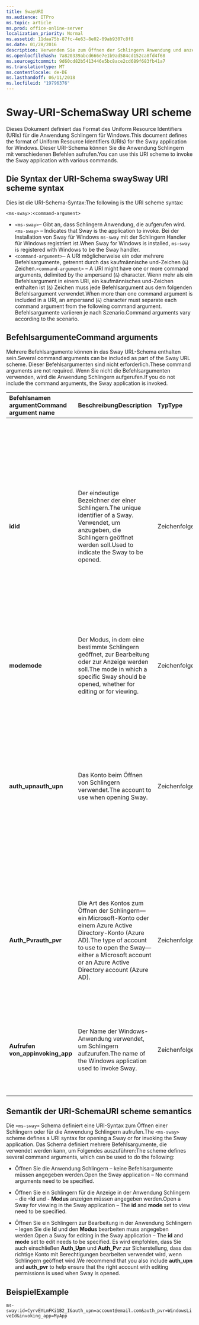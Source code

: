 ```yaml
---
title: SwayURI
ms.audience: ITPro
ms.topic: article
ms.prod: office-online-server
localization_priority: Normal
ms.assetid: 11daa75b-87fc-4e63-8e02-09ab9307c8f8
ms.date: 01/28/2016
description: Verwenden Sie zum Öffnen der Schlingern Anwendung und anzeigen oder bearbeiten eine Schlingern das Sway URI-Schema.
ms.openlocfilehash: 7a820339abcd666e7e1b9ad584cd152ca8fd4f68
ms.sourcegitcommit: 9d60cd82b5413446e5bc8ace2cd689f683fb41a7
ms.translationtype: MT
ms.contentlocale: de-DE
ms.lasthandoff: 06/11/2018
ms.locfileid: "19796376"
---
```

# <a name="sway-uri-scheme"></a><span data-ttu-id="476f2-103">Sway-URI-Schema</span><span class="sxs-lookup"><span data-stu-id="476f2-103">Sway URI scheme</span></span>

<span data-ttu-id="476f2-104">Dieses Dokument definiert das Format des Uniform Resource Identifiers (URIs) für die Anwendung Schlingern für Windows.</span><span class="sxs-lookup"><span data-stu-id="476f2-104">This document defines the format of Uniform Resource Identifiers (URIs) for the Sway application for Windows.</span></span> <span data-ttu-id="476f2-105">Dieser URI-Schema können Sie die Anwendung Schlingern mit verschiedenen Befehlen aufrufen.</span><span class="sxs-lookup"><span data-stu-id="476f2-105">You can use this URI scheme to invoke the Sway application with various commands.</span></span>

## <a name="sway-uri-scheme-syntax"></a><span data-ttu-id="476f2-106">Die Syntax der URI-Schema sway</span><span class="sxs-lookup"><span data-stu-id="476f2-106">Sway URI scheme syntax</span></span>

<span data-ttu-id="476f2-107">Dies ist die URI-Schema-Syntax:</span><span class="sxs-lookup"><span data-stu-id="476f2-107">The following is the URI scheme syntax:</span></span>

`<ms-sway>:<command-argument>`

- <span data-ttu-id="476f2-108">`<ms-sway>`&ndash; Gibt an, dass Schlingern Anwendung, die aufgerufen wird.</span><span class="sxs-lookup"><span data-stu-id="476f2-108">`<ms-sway>` &ndash; Indicates that Sway is the application to invoke.</span></span> <span data-ttu-id="476f2-109">Bei der Installation von Sway für Windows `ms-sway` mit der Schlingern Handler für Windows registriert ist.</span><span class="sxs-lookup"><span data-stu-id="476f2-109">When Sway for Windows is installed, `ms-sway` is registered with Windows to be the Sway handler.</span></span>
- <span data-ttu-id="476f2-110">`<command-argument>`&ndash; A URI möglicherweise ein oder mehrere Befehlsargumente, getrennt durch das kaufmännische und-Zeichen (`&`) Zeichen.</span><span class="sxs-lookup"><span data-stu-id="476f2-110">`<command-argument>` &ndash; A URI might have one or more command arguments, delimited by the ampersand (`&`) character.</span></span> <span data-ttu-id="476f2-111">Wenn mehr als ein Befehlsargument in einem URI, ein kaufmännisches und-Zeichen enthalten ist (`&`) Zeichen muss jede Befehlsargument aus dem folgenden Befehlsargument verwendet.</span><span class="sxs-lookup"><span data-stu-id="476f2-111">When more than one command argument is included in a URI, an ampersand (`&`) character must separate each command argument from the following command argument.</span></span> <span data-ttu-id="476f2-112">Befehlsargumente variieren je nach Szenario.</span><span class="sxs-lookup"><span data-stu-id="476f2-112">Command arguments vary according to the scenario.</span></span> 

## <a name="command-arguments"></a><span data-ttu-id="476f2-113">Befehlsargumente</span><span class="sxs-lookup"><span data-stu-id="476f2-113">Command arguments</span></span>

<span data-ttu-id="476f2-114">Mehrere Befehlsargumente können in das Sway URL-Schema enthalten sein.</span><span class="sxs-lookup"><span data-stu-id="476f2-114">Several command arguments can be included as part of the Sway URL scheme.</span></span> <span data-ttu-id="476f2-115">Dieser Befehlsargumenten sind nicht erforderlich.</span><span class="sxs-lookup"><span data-stu-id="476f2-115">These command arguments are not required.</span></span> <span data-ttu-id="476f2-116">Wenn Sie nicht die Befehlsargumenten verwenden, wird die Anwendung Schlingern aufgerufen.</span><span class="sxs-lookup"><span data-stu-id="476f2-116">If you do not include the command arguments, the Sway application is invoked.</span></span>

|<span data-ttu-id="476f2-117">Befehlsnamen argument</span><span class="sxs-lookup"><span data-stu-id="476f2-117">Command argument name</span></span>|<span data-ttu-id="476f2-118">Beschreibung</span><span class="sxs-lookup"><span data-stu-id="476f2-118">Description</span></span>|<span data-ttu-id="476f2-119">Typ</span><span class="sxs-lookup"><span data-stu-id="476f2-119">Type</span></span>|<span data-ttu-id="476f2-120">Mögliche Werte</span><span class="sxs-lookup"><span data-stu-id="476f2-120">Possible values</span></span>|<span data-ttu-id="476f2-121">Erforderlich?</span><span class="sxs-lookup"><span data-stu-id="476f2-121">Required?</span></span>|
|:-----|:-----|:-----|:-----|:-----|
|<span data-ttu-id="476f2-122">**id**</span><span class="sxs-lookup"><span data-stu-id="476f2-122">**id**</span></span>|<span data-ttu-id="476f2-123">Der eindeutige Bezeichner der einer Schlingern.</span><span class="sxs-lookup"><span data-stu-id="476f2-123">The unique identifier of a Sway.</span></span> <span data-ttu-id="476f2-124">Verwendet, um anzugeben, die Schlingern geöffnet werden soll.</span><span class="sxs-lookup"><span data-stu-id="476f2-124">Used to indicate the Sway to be opened.</span></span>|<span data-ttu-id="476f2-125">Zeichenfolge</span><span class="sxs-lookup"><span data-stu-id="476f2-125">String</span></span>|<span data-ttu-id="476f2-126">Ein gültiger Eindeutiger Bezeichner für eine Schlingern.</span><span class="sxs-lookup"><span data-stu-id="476f2-126">A valid unique identifier for a Sway.</span></span> <span data-ttu-id="476f2-127">Die Id ist immer Teil der URL zu einer Schlingern.</span><span class="sxs-lookup"><span data-stu-id="476f2-127">The id is always part of the URL to a Sway.</span></span><br/><br/><span data-ttu-id="476f2-128">Zum Beispiel für die folgenden Schlingern `https://sway.com/dBheQgVZ1RQBfiQU`, die Id lautet `dBheQgVZ1RQBfiQU`.</span><span class="sxs-lookup"><span data-stu-id="476f2-128">For example, for the following Sway `https://sway.com/dBheQgVZ1RQBfiQU`, the id is `dBheQgVZ1RQBfiQU`.</span></span><br/><br/><span data-ttu-id="476f2-129">Wenn das Benutzerkonto, das die Schlingern-Anwendung gehörigen Bearbeitungsberechtigungen verfügt, wird die Anwendung die Schlingern im Bearbeitungsmodus geöffnet.</span><span class="sxs-lookup"><span data-stu-id="476f2-129">If the user account associated with the Sway application has edit permissions, the application opens the Sway in edit mode.</span></span> <span data-ttu-id="476f2-130">Andernfalls wird die Anwendung die Schlingern im Ansichtsmodus geöffnet.</span><span class="sxs-lookup"><span data-stu-id="476f2-130">Otherwise, the application opens the Sway in view mode.</span></span>|<span data-ttu-id="476f2-131">Nein</span><span class="sxs-lookup"><span data-stu-id="476f2-131">No</span></span>|
|<span data-ttu-id="476f2-132">**mode**</span><span class="sxs-lookup"><span data-stu-id="476f2-132">**mode**</span></span>|<span data-ttu-id="476f2-133">Der Modus, in dem eine bestimmte Schlingern geöffnet, zur Bearbeitung oder zur Anzeige werden soll.</span><span class="sxs-lookup"><span data-stu-id="476f2-133">The mode in which a specific Sway should be opened, whether for editing or for viewing.</span></span>|<span data-ttu-id="476f2-134">Zeichenfolge</span><span class="sxs-lookup"><span data-stu-id="476f2-134">String</span></span>|<span data-ttu-id="476f2-135">Bearbeiten</span><span class="sxs-lookup"><span data-stu-id="476f2-135">edit</span></span><br/><span data-ttu-id="476f2-136">Ansicht</span><span class="sxs-lookup"><span data-stu-id="476f2-136">view</span></span><br/><br/><span data-ttu-id="476f2-137">**Hinweis**: dieser Befehlsargument wird ignoriert, wenn keine **Id** angegeben wird,.</span><span class="sxs-lookup"><span data-stu-id="476f2-137">**NOTE**: If no **id** is specified, this command argument is ignored.</span></span>|<span data-ttu-id="476f2-138">Nein</span><span class="sxs-lookup"><span data-stu-id="476f2-138">No</span></span>|
|<span data-ttu-id="476f2-139">**auth_upn**</span><span class="sxs-lookup"><span data-stu-id="476f2-139">**auth_upn**</span></span>|<span data-ttu-id="476f2-140">Das Konto beim Öffnen von Schlingern verwendet.</span><span class="sxs-lookup"><span data-stu-id="476f2-140">The account to use when opening Sway.</span></span>|<span data-ttu-id="476f2-141">Zeichenfolge</span><span class="sxs-lookup"><span data-stu-id="476f2-141">String</span></span>|<span data-ttu-id="476f2-142">Eine gültige e-Mail-Adresse.</span><span class="sxs-lookup"><span data-stu-id="476f2-142">A valid email address.</span></span><br/><br/><span data-ttu-id="476f2-143">Wenn die angegebene e-Mail-Adresse nicht mit einem Konto Schlingern verknüpft ist, wird der Benutzer als der angegebene Benutzer anmelden von Schlingern gefragt.</span><span class="sxs-lookup"><span data-stu-id="476f2-143">If the specified email address is not associated with a Sway account, Sway asks the user to sign in as the specified user.</span></span><br/><br/><span data-ttu-id="476f2-144">Wenn mehr als ein Konto Schlingern-Anwendung zugeordnet ist, und die angegebene e-Mail-Adresse vorhanden ist, wechselt die Schlingern-Anwendung, die mit diesem Konto beim Aufrufen.</span><span class="sxs-lookup"><span data-stu-id="476f2-144">If more than one account is associated with the Sway application and the specified email address exists, the Sway application switches to using that account when invoked.</span></span>|<span data-ttu-id="476f2-145">Nein</span><span class="sxs-lookup"><span data-stu-id="476f2-145">No</span></span>|
|<span data-ttu-id="476f2-146">**Auth\_Pvr**</span><span class="sxs-lookup"><span data-stu-id="476f2-146">**auth\_pvr**</span></span>|<span data-ttu-id="476f2-147">Die Art des Kontos zum Öffnen der Schlingern&mdash;ein Microsoft-Konto oder einem Azure Active Directory-Konto (Azure AD).</span><span class="sxs-lookup"><span data-stu-id="476f2-147">The type of account to use to open the Sway&mdash;either a Microsoft account or an Azure Active Directory account (Azure AD).</span></span>|<span data-ttu-id="476f2-148">Zeichenfolge</span><span class="sxs-lookup"><span data-stu-id="476f2-148">String</span></span>|<span data-ttu-id="476f2-149">WindowsLiveId – gibt an, dass die **Auth\_Upn** Konto ist ein Microsoft-Konto.</span><span class="sxs-lookup"><span data-stu-id="476f2-149">WindowsLiveId – Specifies that the **auth\_upn** account is a Microsoft account.</span></span><br/><br/><span data-ttu-id="476f2-150">Organisations-ID – gibt an, dass die **Auth\_Upn** Konto ist ein Azure AD-Konto.</span><span class="sxs-lookup"><span data-stu-id="476f2-150">OrgId – Specifies that the **auth\_upn** account is an Azure AD account.</span></span><br/><br/><span data-ttu-id="476f2-151">Wenn kein **Auth\_Upn** angegeben wird, ist dieses Befehlsargument wird ignoriert.</span><span class="sxs-lookup"><span data-stu-id="476f2-151">If no **auth\_upn** is specified, this command argument is ignored.</span></span>|<span data-ttu-id="476f2-152">Nein</span><span class="sxs-lookup"><span data-stu-id="476f2-152">No</span></span>|
|<span data-ttu-id="476f2-153">**Aufrufen von\_app**</span><span class="sxs-lookup"><span data-stu-id="476f2-153">**invoking\_app**</span></span>|<span data-ttu-id="476f2-154">Der Name der Windows-Anwendung verwendet, um Schlingern aufzurufen.</span><span class="sxs-lookup"><span data-stu-id="476f2-154">The name of the Windows application used to invoke Sway.</span></span>|<span data-ttu-id="476f2-155">Zeichenfolge</span><span class="sxs-lookup"><span data-stu-id="476f2-155">String</span></span>|<span data-ttu-id="476f2-156">Der Anzeigename der Windows-Anwendung verwendet, um über das Sway URL-Schema Schlingern aufzurufen.</span><span class="sxs-lookup"><span data-stu-id="476f2-156">The friendly name of the Windows application used to invoke Sway via the Sway URL scheme.</span></span><br/><br/><span data-ttu-id="476f2-157">Der Zweck dieses Befehlsargument ist für Telemetrie und Nachverfolgen von Änderungen.</span><span class="sxs-lookup"><span data-stu-id="476f2-157">The purpose of this command argument is for telemetry and tracking.</span></span>|<span data-ttu-id="476f2-158">Nein</span><span class="sxs-lookup"><span data-stu-id="476f2-158">No</span></span>|

## <a name="uri-scheme-semantics"></a><span data-ttu-id="476f2-159">Semantik der URI-Schema</span><span class="sxs-lookup"><span data-stu-id="476f2-159">URI scheme semantics</span></span>

<span data-ttu-id="476f2-160">Die `<ms-sway>` Schema definiert eine URI-Syntax zum Öffnen einer Schlingern oder für die Anwendung Schlingern aufrufen.</span><span class="sxs-lookup"><span data-stu-id="476f2-160">The `<ms-sway>` scheme defines a URI syntax for opening a Sway or for invoking the Sway application.</span></span> <span data-ttu-id="476f2-161">Das Schema definiert mehrere Befehlsargumente, die verwendet werden kann, um Folgendes auszuführen:</span><span class="sxs-lookup"><span data-stu-id="476f2-161">The scheme defines several command arguments, which can be used to do the following:</span></span> 

- <span data-ttu-id="476f2-162">Öffnen Sie die Anwendung Schlingern &ndash; keine Befehlsargumente müssen angegeben werden.</span><span class="sxs-lookup"><span data-stu-id="476f2-162">Open the Sway application &ndash; No command arguments need to be specified.</span></span> 

- <span data-ttu-id="476f2-163">Öffnen Sie ein Schlingern für die Anzeige in der Anwendung Schlingern &ndash; die **-Id** und - **Modus** anzeigen müssen angegeben werden.</span><span class="sxs-lookup"><span data-stu-id="476f2-163">Open a Sway for viewing in the Sway application &ndash; The **id** and **mode** set to view need to be specified.</span></span> 

- <span data-ttu-id="476f2-164">Öffnen Sie ein Schlingern zur Bearbeitung in der Anwendung Schlingern &ndash; legen Sie die **Id** und den **Modus** bearbeiten muss angegeben werden.</span><span class="sxs-lookup"><span data-stu-id="476f2-164">Open a Sway for editing in the Sway application &ndash; The **id** and **mode** set to edit needs to be specified.</span></span> <span data-ttu-id="476f2-165">Es wird empfohlen, dass Sie auch einschließen **Auth\_Upn** und **Auth\_Pvr** zur Sicherstellung, dass das richtige Konto mit Berechtigungen bearbeiten verwendet wird, wenn Schlingern geöffnet wird.</span><span class="sxs-lookup"><span data-stu-id="476f2-165">We recommend that you also include **auth\_upn** and **auth\_pvr** to help ensure that the right account with editing permissions is used when Sway is opened.</span></span>  

## <a name="example"></a><span data-ttu-id="476f2-166">Beispiel</span><span class="sxs-lookup"><span data-stu-id="476f2-166">Example</span></span>

`ms-sway:id=CyrvEYLmFKi1B2_I&auth_upn=account@email.com&auth_pvr=WindowsLiveId&invoking_app=MyApp` 


